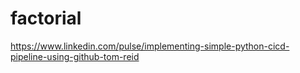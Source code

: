 # factorial

https://www.linkedin.com/pulse/implementing-simple-python-cicd-pipeline-using-github-tom-reid
